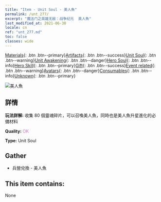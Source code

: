 ```yaml
---
title: "Item - Unit Soul - 美人魚"
permalink: /unt_277/
excerpt: "魔法门之英雄无敌：战争纪元  美人魚"
last_modified_at: 2021-06-30
locale: cn
ref: "unt_277.md"
toc: false
classes: wide
---
```

 [Materials](/ItemsCN/){: .btn .btn--primary}[Artifacts](/ItemsCN/Artifacts/){: .btn .btn--success}[Unit Soul](/ItemsCN/UnitSoul/){: .btn .btn--warning}[Unit Awakening](/ItemsCN/UnitAwakening/){: .btn .btn--danger}[Hero Soul](/ItemsCN/HeroSoul/){: .btn .btn--info}[Hero Skill](/ItemsCN/HeroSkill/){: .btn .btn--primary}[Gift](/ItemsCN/Gift/){: .btn .btn--success}[Event related](/ItemsCN/Events/){: .btn .btn--warning}[Avatars](/ItemsCN/Avatars/){: .btn .btn--danger}[Consumables](/ItemsCN/Consumables/){: .btn .btn--info}[Unknown](/ItemsCN/Unknown/){: .btn .btn--primary}

 ![美人魚](/images/u/ti_meirenyu.jpg)

## 詳情
 **玩法詳解:** 收集 80 個靈魂碎片，可以召喚美人魚，同時也是美人魚升星進化的必備材料

 **Quality:** <span style="color: #DA70D6">OK</span>

 **Type:** Unit Soul

## Gather

*    兵營兌換 - 美人魚 

## This item contains:

  None

